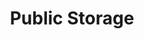 ---
title: "Public Storage"
url: /minneapolis/public-storage-north-washington-avenue/
shop: Mieten
---